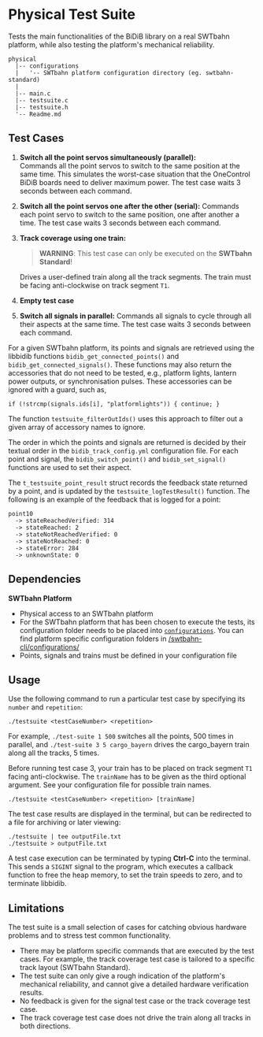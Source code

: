 # Physical Test Suite

Tests the main functionalities of the BiDiB library on a real SWTbahn platform, 
while also testing the platform's mechanical reliability.

```
physical
  |-- configurations
  |   '-- SWTbahn platform configuration directory (eg. swtbahn-standard)
  |
  |-- main.c
  |-- testsuite.c
  |-- testsuite.h
  '-- Readme.md
```

## Test Cases

1. **Switch all the point servos simultaneously (parallel):**   
   Commands all the point servos to switch to the same position at the same time. 
   This simulates the worst-case situation that the OneControl BiDiB boards need 
   to deliver maximum power. The test case waits 3 seconds between each command.
	
2. **Switch all the point servos one after the other (serial):**
    Commands each point servo to switch to the same position, one after another a time.
	The test case waits 3 seconds between each command.

3. **Track coverage using one train:**
    > **WARNING**: This test case can only be executed on the **SWTbahn Standard**!
	
    Drives a user-defined train along all the track segments. The train must be 
    facing anti-clockwise on track segment `T1`.
	
4. **Empty test case**
	
5. **Switch all signals in parallel:**
    Commands all signals to cycle through all their aspects at the same time. 
	The test case waits 3 seconds between each command.

For a given SWTbahn platform, its points and signals are retrieved using the 
libbidib functions `bidib_get_connected_points()` and `bidib_get_connected_signals()`.
These functions may also return the accessories that do not need to be tested, e.g., 
platform lights, lantern power outputs, or synchronisation pulses. These accessories 
can be ignored with a guard, such as,
```
if (!strcmp(signals.ids[i], "platformlights")) { continue; }
```
The function `testsuite_filterOutIds()` uses this approach to filter out
a given array of accessory names to ignore.

The order in which the points and signals are returned is decided by their 
textual order in the `bidib_track_config.yml` configuration file.
For each point and signal, the `bidib_switch_point()` and `bidib_set_signal()`
functions are used to set their aspect.

The `t_testsuite_point_result` struct records the feedback state returned by a point, and is
updated by the `testsuite_logTestResult()` function. The following is an example of the 
feedback that is logged for a point:

```
point10
  -> stateReachedVerified: 314
  -> stateReached: 2
  -> stateNotReachedVerified: 0
  -> stateNotReached: 0
  -> stateError: 284
  -> unknownState: 0
```


## Dependencies

**SWTbahn Platform**
*  Physical access to an SWTbahn platform
*  For the SWTbahn platform that has been chosen to execute the tests, its configuration folder
   needs to be placed into [`configurations`](configurations). You can find platform specific 
   configuration folders in [/swtbahn-cli/configurations/](https://github.com/uniba-swt/swtbahn-cli/tree/master/configurations)
* Points, signals and trains must be defined in your configuration file  


## Usage

Use the following command to run a particular test case by specifying its 
`number` and `repetition`:

```
./testsuite <testCaseNumber> <repetition>
```

For example, `./test-suite 1 500` switches all the points, 500 times in parallel, and 
`./test-suite 3 5 cargo_bayern` drives the cargo_bayern train along all the tracks, 5 times.

Before running test case 3, your train has to be placed on track segment `T1` facing anti-clockwise.
The `trainName` has to be given as the third optional argument. See your configuration file for 
possible train names.

```
./testsuite <testCaseNumber> <repetition> [trainName]
```

The test case results are displayed in the terminal, but can be redirected
to a file for archiving or later viewing:

```
./testsuite | tee outputFile.txt
./testsuite > outputFile.txt
```

A test case execution can be terminated by typing
**Ctrl-C** into the terminal. This sends a `SIGINT` signal to the program, which
executes a callback function to free the heap memory, to set the train
speeds to zero, and to terminate libbidib.


## Limitations

The test suite is a small selection of cases for catching obvious hardware problems and to stress test common functionality.

* There may be platform specific commands that are executed by the test cases. For example, the track coverage test case is 
  tailored to a specific track layout (SWTbahn Standard).
* The test suite can only give a rough indication of the platform's mechanical reliability, and cannot give a detailed
  hardware verification results.
* No feedback is given for the signal test case or the track coverage test case.
* The track coverage test case does not drive the train along all tracks in both directions.
